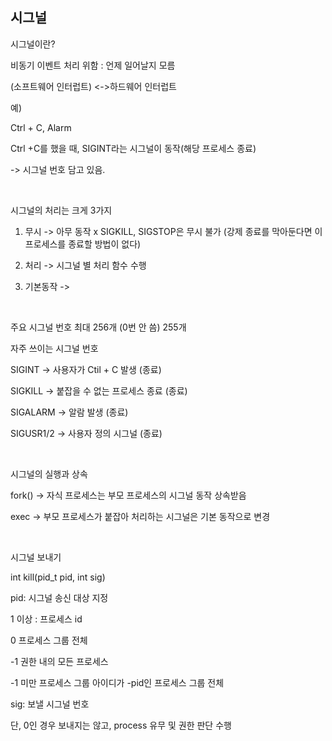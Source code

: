 ## 시그널

시그널이란?



비동기 이벤트 처리 위함 : 언제 일어날지 모름

(소프트웨어 인터럽트) <->하드웨어 인터럽트

예)

Ctrl + C, Alarm

Ctrl +C를 했을 때, SIGINT라는 시그널이 동작(해당 프로세스 종료)

-> 시그널 번호 담고 있음.

<br>

시그널의 처리는 크게 3가지

1. 무시 -> 아무 동작 x SIGKILL, SIGSTOP은 무시 불가 (강제 종료를 막아둔다면 이 프로세스를 종료할 방법이 없다)

2. 처리 -> 시그널 별 처리 함수 수행

3. 기본동작 ->

<br>

주요 시그널 번호 최대 256개 (0번 안 씀) 255개

자주 쓰이는 시그널 번호

SIGINT -> 사용자가 Ctil + C 발생 (종료)

SIGKILL -> 붙잡을 수 없는 프로세스 종료 (종료)

SIGALARM -> 알람 발생 (종료)

SIGUSR1/2 -> 사용자 정의 시그널 (종료)

<br>

시그널의 실행과 상속



fork() -> 자식 프로세스는 부모 프로세스의 시그널 동작 상속받음

exec -> 부모 프로세스가 붙잡아 처리하는 시그널은 기본 동작으로 변경

<br>

시그널 보내기

int kill(pid_t pid, int sig)

pid: 시그널 송신 대상 지정

1 이상 : 프로세스 id

0 프로세스 그룹 전체

-1 권한 내의 모든 프로세스

-1 미만 프로세스 그룹 아이디가 -pid인 프로세스 그룹 전체

sig: 보낼 시그널 번호

단, 0인 경우 보내지는 않고, process 유무 및 권한 판단 수행





